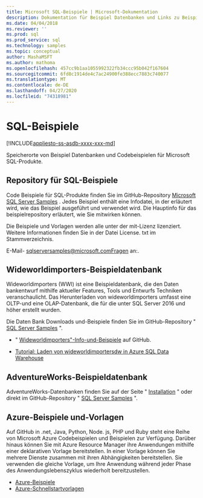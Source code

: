 ```yaml
---
title: Microsoft SQL-Beispiele | Microsoft-Dokumentation
description: Dokumentation für Beispiel Datenbanken und Links zu Beispielen für Microsoft SQL-Produkte.
ms.date: 04/04/2018
ms.reviewer: ''
ms.prod: sql
ms.prod_service: sql
ms.technology: samples
ms.topic: conceptual
author: MashaMSFT
ms.author: mathoma
ms.openlocfilehash: 457cc9b1aa1055992322fb34ccc95b042f167604
ms.sourcegitcommit: 6fd8c1914de4c7ac24900fe388ecc7883c740077
ms.translationtype: MT
ms.contentlocale: de-DE
ms.lasthandoff: 04/27/2020
ms.locfileid: "74318981"
---
```

# <a name="sql-samples"></a>SQL-Beispiele

[!INCLUDE[appliesto-ss-asdb-xxxx-xxx-md](../includes/appliesto-ss-asdb-asdw-pdw-md.md)]

Speicherorte von Beispiel Datenbanken und Codebeispielen für Microsoft SQL-Produkte.

## <a name="sql-samples-repository"></a>Repository für SQL-Beispiele

Code Beispiele für SQL-Produkte finden Sie im GitHub-Repository [Microsoft SQL Server Samples](https://github.com/microsoft/sql-server-samples) . Jedes Beispiel enthält eine Infodatei, in der erläutert wird, wie das Beispiel ausgeführt und verwendet wird. Die Hauptinfo für das beispielrepository erläutert, wie Sie mitwirken können. 

Die Beispiele und Vorlagen werden alle unter der mit-Lizenz lizenziert. Weitere Informationen finden Sie in der Datei License. txt im Stammverzeichnis.

E-Mail- sqlserversamples@microsoft.comFragen an:.


## <a name="wideworldimporters-sample-database"></a>Wideworldimporters-Beispieldatenbank

Wideworldimporters (WWI) ist eine Beispieldatenbank, die den Daten bankentwurf mithilfe aktueller Features, Tools und Entwurfs Techniken veranschaulicht. Das Herunterladen von wideworldimporters umfasst eine OLTP-und eine OLAP-Datenbank, die für die unter SQL Server 2016 und höher erstellt wurden. 

Die Daten Bank Downloads und-Beispiele finden Sie im GitHub-Repository " [SQL Server Samples](https://github.com/Microsoft/sql-server-samples) ".


- " [Wideworldimporters"-Info-und-Beispiele](https://github.com/Microsoft/sql-server-samples/tree/master/samples/databases/wide-world-importers) auf GitHub.

- [Tutorial: Laden von wideworldimportersdw in Azure SQL Data Warehouse](/azure/sql-data-warehouse/load-data-wideworldimportersdw)


## <a name="adventureworks-sample-database"></a>AdventureWorks-Beispieldatenbank

AdventureWorks-Datenbanken finden Sie auf der Seite " [Installation](adventureworks-install-configure.md) " oder direkt im GitHub-Repository " [SQL Server Samples](https://github.com/Microsoft/sql-server-samples) ". 


## <a name="azure-samples-and-templates"></a>Azure-Beispiele und-Vorlagen
Auf GitHub in .net, Java, Python, Node. js, PHP und Ruby steht eine Reihe von Microsoft Azure Codebeispielen und Beispielen zur Verfügung. Darüber hinaus können Sie mit Azure Resource Manager ihre Anwendungen mithilfe einer deklarativen Vorlage bereitstellen. In einer Vorlage können Sie mehrere Dienste zusammen mit ihren Abhängigkeiten bereitstellen. Sie verwenden die gleiche Vorlage, um Ihre Anwendung während jeder Phase des Anwendungslebenszyklus wiederholt bereitzustellen.

- [Azure-Beispiele](https://github.com/Azure-Samples)
- [Azure-Schnellstartvorlagen](https://azure.microsoft.com/resources/templates/)




